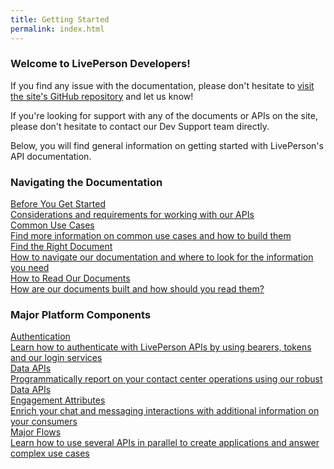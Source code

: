 ```yaml
---
title: Getting Started
permalink: index.html
---
```


### Welcome to LivePerson Developers!

If you find any issue with the documentation, please don't hesitate to [visit the site's GitHub repository](hub.com/LivePersonInc/developers-community) and let us know!

If you're looking for support with any of the documents or APIs on the site, please don't hesitate to contact our Dev Support team directly.

Below, you will find general information on getting started with LivePerson's API documentation.

### Navigating the Documentation

<div class="gettingstartedwrapper">
  <div class="gettingstartedrow">
<a class="gettingstartedlink" href="getting-started-with-liveengage-apis-before-you-get-started.html">
<div class="gettingstartedbox">
    <div class="gettingstartedtitle">Before You Get Started</div>
    <div class="gettingstartedsummary">Considerations and requirements for working with our APIs</div>
  </div>
  </a>
<a class="gettingstartedlink" href="getting-started-with-liveengage-apis-common-use-cases.html">
<div class="gettingstartedbox">
    <div class="gettingstartedtitle">Common Use Cases</div>
    <div class="gettingstartedsummary">Find more information on common use cases and how to build them</div>
  </div>
  </a>
  </div>
  <div class="gettingstartedrow">
<a class="gettingstartedlink" href="getting-started-with-liveengage-apis-find-the-right-document.html">
<div class="gettingstartedbox">
    <div class="gettingstartedtitle">Find the Right Document</div>
    <div class="gettingstartedsummary">How to navigate our documentation and where to look for the information you need</div>
  </div>
  </a>
<a class="gettingstartedlink" href="getting-started-with-liveengage-apis-how-to-read-our-documents.html">
<div class="gettingstartedbox">
    <div class="gettingstartedtitle">How to Read Our Documents</div>
    <div class="gettingstartedsummary">How are our documents built and how should you read them?</div>
  </div>
</a>
  </div>
</div>

### Major Platform Components

<div class="gettingstartedwrapper">
  <div class="gettingstartedrow">
<a class="gettingstartedlink" href="getting-started-with-liveengage-apis-getting-started-with-authentication.html">
<div class="gettingstartedbox">
    <div class="gettingstartedtitle">Authentication</div>
    <div class="gettingstartedsummary">Learn how to authenticate with LivePerson APIs by using bearers, tokens and our login services</div>
  </div>
  </a>
<a class="gettingstartedlink" href="getting-started-with-liveengage-apis-getting-started-with-data-apis.html">
<div class="gettingstartedbox">
    <div class="gettingstartedtitle">Data APIs</div>
    <div class="gettingstartedsummary">Programmatically report on your contact center operations using our robust Data APIs</div>
  </div>
  </a>
  </div>
  <div class="gettingstartedrow">
<a class="gettingstartedlink" href="getting-started-with-liveengage-apis-getting-started-with-engagement-attributes.html">
<div class="gettingstartedbox">
    <div class="gettingstartedtitle">Engagement Attributes</div>
    <div class="gettingstartedsummary">Enrich your chat and messaging interactions with additional information on your consumers</div>
  </div>
  </a>
<a class="gettingstartedlink" href="getting-started-with-liveengage-apis-getting-started-with-authentication.html">
<div class="gettingstartedbox">
    <div class="gettingstartedtitle">Major Flows</div>
    <div class="gettingstartedsummary">Learn how to use several APIs in parallel to create applications and answer complex use cases</div>
  </div>
</a>
  </div>
</div>
